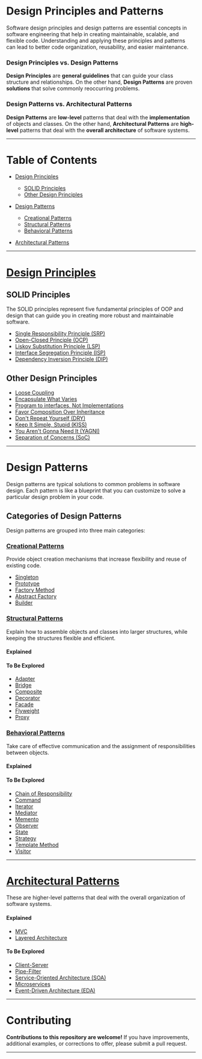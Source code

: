 # Design Principles and Patterns

Software design principles and design patterns are essential concepts in software engineering that help in creating maintainable, scalable, and flexible code. Understanding and applying these principles and patterns can lead to better code organization, reusability, and easier maintenance.

### Design Principles vs. Design Patterns

**Design Principles** are **general guidelines** that can guide your class structure and relationships. On the other hand, **Design Patterns** are proven **solutions** that solve commonly reoccurring problems.

### Design Patterns vs. Architectural Patterns

**Design Patterns** are **low-level** patterns that deal with the **implementation** of objects and classes. On the other hand, **Architectural Patterns** are **high-level** patterns that deal with the **overall architecture** of software systems.

---------------------------------------------

# Table of Contents

- [Design Principles](#design-principles)
  - [SOLID Principles](#solid-principles)
  - [Other Design Principles](#other-design-principles)

- [Design Patterns](#design-patterns)
    - [Creational Patterns](#creational-patterns)
    - [Structural Patterns](#structural-patterns)
    - [Behavioral Patterns](#behavioral-patterns)

- [Architectural Patterns](#architectural-patterns)

---------------------------------------------

# [Design Principles](./Design%20Principles/README.md)

## SOLID Principles

The SOLID principles represent five fundamental principles of OOP and design that can guide you in creating more robust and maintainable software.

- [Single Responsibility Principle (SRP)](./Design%20Principles/SOLID/Single_Responsibility_Principle.md)
- [Open-Closed Principle (OCP)](./Design%20Principles/SOLID/Open_Closed_Principle.md)
- [Liskov Substitution Principle (LSP)](./Design%20Principles/SOLID/Liskov_Substitution_Principle.md)
- [Interface Segregation Principle (ISP)](./Design%20Principles/SOLID/Interface_Segregation_Principle.md)
- [Dependency Inversion Principle (DIP)](./Design%20Principles/SOLID/Dependency_Inversion_Principle.md)

## Other Design Principles

- [Loose Coupling](./Design%20Principles/loose-coupling.md)
- [Encapsulate What Varies](./Design%20Principles/encapsulate-what-varies.md)
- [Program to interfaces, Not Implementations](./Design%20Principles/Program-to-interfaces.md)
- [Favor Composition Over Inheritance](./Design%20Principles/Favor-Composition-over-Inheritance.md)
- [Don't Repeat Yourself (DRY)](./Design%20Principles/DRY.md)
- [Keep It Simple, Stupid (KISS)](./Design%20Principles/KISS.md)
- [You Aren't Gonna Need It (YAGNI)](./Design%20Principles/YAGNI.md)
- [Separation of Concerns (SoC)](./Design%20Principles/SoC.md)

---------------------------------------------

# Design Patterns

Design patterns are typical solutions to common problems in software design. Each pattern is like a blueprint that you can customize to solve a particular design problem in your code.

## Categories of Design Patterns

Design patterns are grouped into three main categories:

### [Creational Patterns](./Design%20Patterns/Creational%20Patterns/README.md)

Provide object creation mechanisms that increase flexibility and reuse of existing code.

- [Singleton](./Design%20Patterns/Creational%20Patterns/Singleton.md)
- [Prototype](./Design%20Patterns/Creational%20Patterns/Prototype.md)
- [Factory Method](./Design%20Patterns/Creational%20Patterns/Factory_Method.md)
- [Abstract Factory](./Design%20Patterns/Creational%20Patterns/Abstract_Factory.md)
- [Builder](./Design%20Patterns/Creational%20Patterns/Builder.md)

### [Structural Patterns](./Design%20Patterns/Structural%20Patterns/README.md)

Explain how to assemble objects and classes into larger structures, while keeping the structures flexible and efficient.

#### Explained

#### To Be Explored

- [Adapter](./Design%20Patterns/Structural%20Patterns/adapter.md)
- [Bridge](./Design%20Patterns/Structural%20Patterns/bridge.md)
- [Composite](./Design%20Patterns/Structural%20Patterns/composite.md)
- [Decorator](./Design%20Patterns/Structural%20Patterns/decorator.md)
- [Facade](./Design%20Patterns/Structural%20Patterns/facade.md)
- [Flyweight](./Design%20Patterns/Structural%20Patterns/flyweight.md)
- [Proxy](./Design%20Patterns/Structural%20Patterns/proxy.md)

### [Behavioral Patterns](./Design%20Patterns/Behavioral%20Patterns/README.md)

Take care of effective communication and the assignment of responsibilities between objects.

#### Explained

#### To Be Explored

- [Chain of Responsibility](./Design%20Patterns/Behavioral%20Patterns/chain-of-responsibility.md)
- [Command](./Design%20Patterns/Behavioral%20Patterns/command.md)
- [Iterator](./Design%20Patterns/Behavioral%20Patterns/iterator.md)
- [Mediator](./Design%20Patterns/Behavioral%20Patterns/mediator.md)
- [Memento](./Design%20Patterns/Behavioral%20Patterns/memento.md)
- [Observer](./Design%20Patterns/Behavioral%20Patterns/observer.md)
- [State](./Design%20Patterns/Behavioral%20Patterns/state.md)
- [Strategy](./Design%20Patterns/Behavioral%20Patterns/strategy.md)
- [Template Method](./Design%20Patterns/Behavioral%20Patterns/template-method.md)
- [Visitor](./Design%20Patterns/Behavioral%20Patterns/visitor.md)

---------------------------------------------

# [Architectural Patterns](./Architectural%20Patterns/README.md)

These are higher-level patterns that deal with the overall organization of software systems.

#### Explained

- [MVC](./Architectural%20Patterns/mvc.md)
- [Layered Architecture](./Architectural%20Patterns/layered-architecture.md)

#### To Be Explored

- [Client-Server]()
- [Pipe-Filter]()
- [Service-Oriented Architecture (SOA)]()
- [Microservices]()
- [Event-Driven Architecture (EDA)]()

---------------------------------------------

# Contributing

**Contributions to this repository are welcome!** If you have improvements, additional examples, or corrections to offer, please submit a pull request.

---------------------------------------------